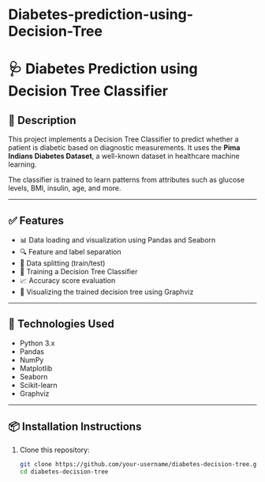 # Diabetes-prediction-using-Decision-Tree
# 🩺 Diabetes Prediction using Decision Tree Classifier

## 📄 Description

This project implements a Decision Tree Classifier to predict whether a patient is diabetic based on diagnostic measurements. It uses the **Pima Indians Diabetes Dataset**, a well-known dataset in healthcare machine learning.

The classifier is trained to learn patterns from attributes such as glucose levels, BMI, insulin, age, and more.

---

## ✅ Features

- 📊 Data loading and visualization using Pandas and Seaborn
- 🔍 Feature and label separation
- 🔀 Data splitting (train/test)
- 🌲 Training a Decision Tree Classifier
- 📈 Accuracy score evaluation
- 🌳 Visualizing the trained decision tree using Graphviz

---

## 🧰 Technologies Used

- Python 3.x
- Pandas
- NumPy
- Matplotlib
- Seaborn
- Scikit-learn
- Graphviz

---

## 📦 Installation Instructions

1. Clone this repository:
   ```bash
   git clone https://github.com/your-username/diabetes-decision-tree.git
   cd diabetes-decision-tree
